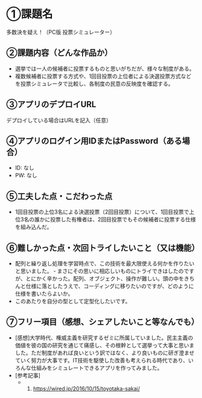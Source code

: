 # ①課題名
多数決を疑え！（PC版 投票シミュレーター）　

## ②課題内容（どんな作品か）
- 選挙では一人の候補者に投票するものと思いがちだが、様々な制度がある。
- 複数候補者に投票する方式や、1回目投票の上位者による決選投票方式などを投票シミュレータで比較し、各制度の民意の反映度を確認する。

## ③アプリのデプロイURL
デプロイしている場合はURLを記入（任意）

## ④アプリのログイン用IDまたはPassword（ある場合）
- ID: なし
- PW: なし

## ⑤工夫した点・こだわった点
- 1回目投票の上位3名による決選投票（2回目投票）について、1回目投票で上位3名の誰かに投票した有権者は、2回目投票でもその候補者に投票する仕様を組み込んだ。

## ⑥難しかった点・次回トライしたいこと（又は機能）
- 配列と繰り返し処理を学習時点で、この技術を最大限使える何かを作りたいと思いました。
‐ まさにその思いに相応しいものにトライできはしたのですが、とにかく辛かった。配列、オブジェクト、操作が難しい。頭の中をきちんと仕様に落としたうえで、コーディングに移りたいのですが、どのように仕様を書いたらよいか。
- このあたりを自分の型として定型化したいです。

## ⑦フリー項目（感想、シェアしたいこと等なんでも）
- [感想]大学時代、権威主義を研究するゼミに所属していました。民主主義の価値を彼の国の研究を通じて痛感し、その根幹として選挙って大事と思いました。ただ制度があれば良いという訳ではなく、より良いものに研ぎ澄ませていく努力が大事です。IT技術を駆使した改善も考えられる時代であり、いろんな仕組みをシミュレートできるアプリを作ってみました。
- [参考記事]
  - 1. https://wired.jp/2016/10/15/toyotaka-sakai/
